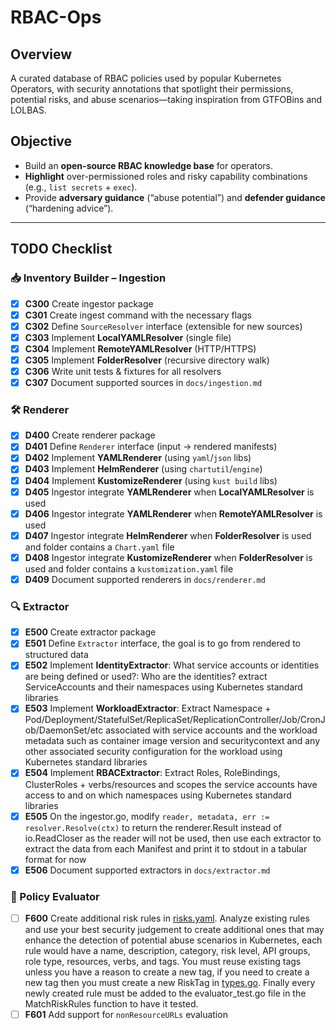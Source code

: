 # RBAC-Ops

## Overview

A curated database of RBAC policies used by popular Kubernetes Operators, with security annotations that spotlight their permissions, potential risks, and abuse scenarios—taking inspiration from GTFOBins and LOLBAS.

## Objective

- Build an **open-source RBAC knowledge base** for operators.  
- **Highlight** over-permissioned roles and risky capability combinations (e.g., `list secrets` + `exec`).  
- Provide **adversary guidance** (“abuse potential”) and **defender guidance** (“hardening advice”).

---

## TODO Checklist

### 📥 Inventory Builder – Ingestion

- [x] **C300** Create ingestor package
- [x] **C301** Create ingest command with the necessary flags
- [x] **C302** Define `SourceResolver` interface (extensible for new sources)  
- [x] **C303** Implement **LocalYAMLResolver** (single file)  
- [x] **C304** Implement **RemoteYAMLResolver** (HTTP/HTTPS)  
- [x] **C305** Implement **FolderResolver** (recursive directory walk)  
- [x] **C306** Write unit tests & fixtures for all resolvers  
- [x] **C307** Document supported sources in `docs/ingestion.md`  

### 🛠 Renderer

- [x] **D400** Create renderer package
- [x] **D401** Define `Renderer` interface (input → rendered manifests)  
- [x] **D402** Implement **YAMLRenderer** (using `yaml`/`json` libs)
- [x] **D403** Implement **HelmRenderer** (using `chartutil`/`engine`)  
- [x] **D404** Implement **KustomizeRenderer** (using `kust build` libs)  
- [x] **D405** Ingestor integrate **YAMLRenderer** when **LocalYAMLResolver** is used
- [x] **D406** Ingestor integrate **YAMLRenderer** when **RemoteYAMLResolver** is used
- [x] **D407** Ingestor integrate **HelmRenderer** when **FolderResolver** is used and folder contains a `Chart.yaml` file
- [x] **D408** Ingestor integrate **KustomizeRenderer** when **FolderResolver** is used and folder contains a `kustomization.yaml` file
- [x] **D409** Document supported renderers in `docs/renderer.md`

### 🔍 Extractor

- [x] **E500** Create extractor package
- [x] **E501** Define `Extractor` interface, the goal is to go from rendered to structured data  
- [x] **E502** Implement **IdentityExtractor**: What service accounts or identities are being defined or used?: Who are the identities? extract ServiceAccounts and their namespaces using Kubernetes standard libraries
- [x] **E503** Implement **WorkloadExtractor**: Extract Namespace + Pod/Deployment/StatefulSet/ReplicaSet/ReplicationController/Job/CronJob/DaemonSet/etc associated with service accounts and the workload metadata such as container image version and securitycontext and any other associated security configuration for the workload using Kubernetes standard libraries
- [x] **E504** Implement **RBACExtractor**: Extract Roles, RoleBindings, ClusterRoles + verbs/resources and scopes the service accounts have access to and on which namespaces using Kubernetes standard libraries
- [x] **E505** On the ingestor.go, modify `reader, metadata, err := resolver.Resolve(ctx)` to return the renderer.Result instead of io.ReadCloser as the reader will not be used, then use each extractor to extract the data from each Manifest and print it to stdout in a tabular format for now
- [x] **E506** Document supported extractors in `docs/extractor.md`

### 🧩 Policy Evaluator

- [ ] **F600** Create additional risk rules in [risks.yaml](../internal/policyevaluation/risks.yaml). Analyze existing rules and use your best security judgement to create additional ones that may enhance the detection of potential abuse scenarios in Kubernetes, each rule would have a name, description, category, risk level, API groups, role type, resources, verbs, and tags. You must reuse existing tags unless you have a reason to create a new tag, if you need to create a new tag then you must create a new RiskTag in [types.go](../internal/policyevaluation/types.go). Finally every newly created rule must be added to the evaluator_test.go file in the MatchRiskRules function to have it tested.
- [ ] **F601** Add support for `nonResourceURLs` evaluation
